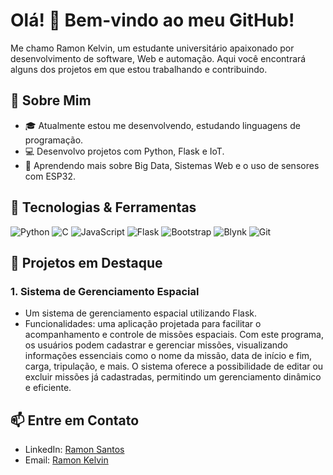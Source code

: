 # Olá! 👋 Bem-vindo ao meu GitHub!

Me chamo Ramon Kelvin, um estudante universitário apaixonado por desenvolvimento de software, Web e automação. Aqui você encontrará alguns dos projetos em que estou trabalhando e contribuindo.

## 🚀 Sobre Mim

- 🎓 Atualmente estou me desenvolvendo, estudando linguagens de programação.
- 💻 Desenvolvo projetos com Python, Flask e IoT.
- 🌱 Aprendendo mais sobre Big Data, Sistemas Web e o uso de sensores com ESP32.

## 🔧 Tecnologias & Ferramentas

![Python](https://img.shields.io/badge/-Python-3776AB?style=for-the-badge&logo=python&logoColor=white)
![C](https://img.shields.io/badge/-C-A8B9CC?style=for-the-badge&logo=c&logoColor=white)
![JavaScript](https://img.shields.io/badge/-JavaScript-F7DF1E?style=for-the-badge&logo=javascript&logoColor=black)
![Flask](https://img.shields.io/badge/-Flask-000000?style=for-the-badge&logo=flask&logoColor=white)
![Bootstrap](https://img.shields.io/badge/-Bootstrap-7952B3?style=for-the-badge&logo=bootstrap&logoColor=white)
![Blynk](https://img.shields.io/badge/-Blynk-1FC4D7?style=for-the-badge&logoColor=white)
![Git](https://img.shields.io/badge/-Git-F05032?style=for-the-badge&logo=git&logoColor=white)

## 🌟 Projetos em Destaque

### 1. **Sistema de Gerenciamento Espacial**
   - Um sistema de gerenciamento espacial utilizando Flask.
   - Funcionalidades: uma aplicação projetada para facilitar o acompanhamento e controle de missões espaciais.
     Com este programa, os usuários podem cadastrar e gerenciar missões, visualizando informações essenciais como o nome da missão, data de início e fim, carga, tripulação, e mais.
     O sistema oferece a possibilidade de editar ou excluir missões já cadastradas, permitindo um gerenciamento dinâmico e eficiente.


## 📫 Entre em Contato

- LinkedIn: [Ramon Santos](https://www.linkedin.com/public-profile/settings?trk=d_flagship3_profile_self_view_public_profile)
- Email: [Ramon Kelvin](ramon.kelvin04@gmail.com)
